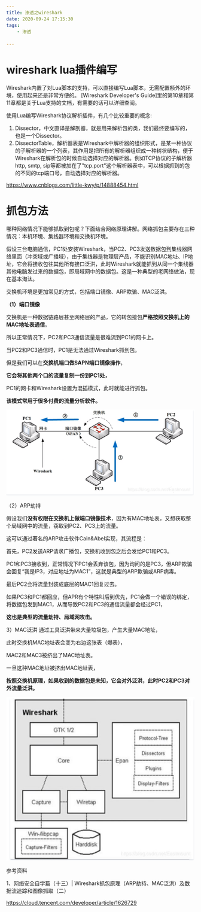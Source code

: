 ```yaml
---
title: 渗透之wireshark
date: 2020-09-24 17:15:30
tags:
	- 渗透

---
```




# wireshark lua插件编写

Wireshark内置了对Lua脚本的支持，可以直接编写Lua脚本，无需配置额外的环境，使用起来还是非常方便的。 [Wireshark Developer's Guide]里的第10章和第11章都是关于Lua支持的文档，有需要的话可以详细查阅。

使用Lua编写Wireshark协议解析插件，有几个比较重要的概念:

1. Dissector，中文直译是解剖器，就是用来解析包的类，我们最终要编写的，也是一个Dissector。
2. DissectorTable，解析器表是Wireshark中解析器的组织形式，是某一种协议的子解析器的一个列表，其作用是把所有的解析器组织成一种树状结构，便于Wireshark在解析包的时候自动选择对应的解析器。例如TCP协议的子解析器 http, smtp, sip等都被加在了"tcp.port"这个解析器表中，可以根据抓到的包的不同的tcp端口号，自动选择对应的解析器。



https://www.cnblogs.com/little-kwy/p/14888454.html

# 抓包方法

哪种网络情况下能够抓取到包呢？下面结合网络原理讲解。网络抓包主要存在三种情况：本机环境、集线器环境和交换机环境。

假设三台电脑通信，PC1处安装Wireshark，当PC2、PC3发送数据包到集线器网络里面（冲突域或广播域），由于集线器是物理层产品，不能识别MAC地址、IP地址，它会将接收包往其他所有接口泛洪，此时Wireshark就能抓到从同一个集线器其他电脑发过来的数据包，即局域网中的数据包。这是一种典型的老网络做法，现在基本淘汰。



交换机环境是更加常见的方式，包括端口镜像、ARP欺骗、MAC泛洪。



**（1）端口镜像**

交换机是一种数据链路层甚至网络层的产品，它的转包接包**严格按照交换机上的MAC地址表通信**。

所以正常情况下，PC2和PC3通信流量是很难流到PC1的网卡上。

当PC2和PC3通信时，PC1是无法通过Wireshark抓到包。

但是我们可以在**交换机端口做SAPN端口镜像操作**，

**它会将其他两个口的流量复制一份到PC1处，**

PC1的网卡和Wireshark设置为混插模式，此时就能进行抓包。

**该模式常用于很多付费的流量分析软件。**

![1600939138576](../images/random_name/1600939138576.png)



（2）ARP劫持

假设我们**没有权限在交换机上做端口镜像技术**，因为有MAC地址表，又想获取整个局域网中的流量，窃取到PC2、PC3上的流量。

这可以通过著名的ARP攻击软件Cain&Abel实现，其流程是：

首先，PC2发送ARP请求广播包，交换机收到包之后会发给PC1和PC3。

PC1和PC3接收到，正常情况下PC1会丢弃该包，因为询问的是PC3，但ARP欺骗会回复“我是IP3，对应地址为MAC1”，这就是典型的ARP欺骗或ARP病毒。

最后PC2会将流量封装成底层的MAC1回复过去。

如果PC3和PC1都回应，但APR有个特性叫后到优先，PC1会做一个错误的绑定，将数据包发到MAC1，从而导致PC2和PC3的通信流量都会经过PC1，

**这也是典型的流量劫持、局域网攻击。**



3）MAC泛洪
通过工具泛洪带来大量垃圾包，产生大量MAC地址，

此时交换机MAC地址表会变为右边这张表（爆表），

MAC2和MAC3被挤出了MAC地址表。

一旦这种MAC地址被挤出MAC地址表，

**按照交换机原理，如果收到的数据包是未知，它会对外泛洪，此时PC2和PC3对外流量泛洪。**

![1600939248219](../images/random_name/1600939248219.png)





参考资料

1、网络安全自学篇（十三）| Wireshark抓包原理（ARP劫持、MAC泛洪）及数据流追踪和图像抓取（二）

https://cloud.tencent.com/developer/article/1626729